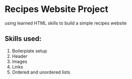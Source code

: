 <h1>Recipes Website Project</h1>
<p>
using learned HTML skills to build a simple recipes website
<p>
  <h2>
  Skills used:
  </h2>
  <ol>
    <li> Boilerplate setup </li>
    <li> Header </li>
    <li> Images </li>
    <li> Links </li>
    <li> Ordered and unordered lists </li>
  </ol>
